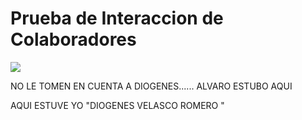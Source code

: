 # Prueba de Interaccion de Colaboradores

![](https://marine.rutgers.edu/~cfree/wp-content/uploads/git-and-github-workflows-12-638.jpg)

NO LE TOMEN EN CUENTA A DIOGENES...... ALVARO ESTUBO AQUI

AQUI ESTUVE YO "DIOGENES VELASCO ROMERO "

